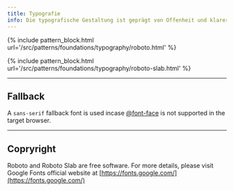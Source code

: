 ```yaml
---
title: Typografie
info: Die typografische Gestaltung ist geprägt von Offenheit und klarer Struktur. Das macht sie wirkungsvoll und einprägsam. Der großzügige Einsatz von Weißraum unterstützt die Klarheit der gesamten Kampmann Kommunikation.
---
```


{% include pattern_block.html url='/src/patterns/foundations/typography/roboto.html' %}

{% include pattern_block.html url='/src/patterns/foundations/typography/roboto-slab.html' %}

---

## Fallback

A `sans-serif` fallback font is used incase [@font-face](https://www.w3schools.com/cssref/css3_pr_font-face_rule.asp) is not supported in the target browser. 

---

## Copryright 

Roboto and Roboto Slab are free software. For more details, please visit Google Fonts official website at [https://fonts.google.com/](https://fonts.google.com/)